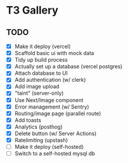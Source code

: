 # T3 Gallery

## TODO

- [x] Make it deploy (vercel)
- [x] Scaffold basic ui with mock data
- [x] Tidy up build process
- [x] Actually set up a database (vercel postgres)
- [x] Attach database to UI
- [x] Add authentication (w/ clerk)
- [x] Add image upload
- [x] "taint" (server-only)
- [x] Use Next/Image component
- [x] Error management (w/ Sentry)
- [x] Routing/image page (parallel route)
- [x] Add toasts
- [x] Analytics (posthog)
- [x] Delete button (w/ Server Actions)
- [x] Ratelimiting (upstash)
- [ ] Make it deploy (self-hosted)
- [ ] Switch to a self-hosted mysql db
